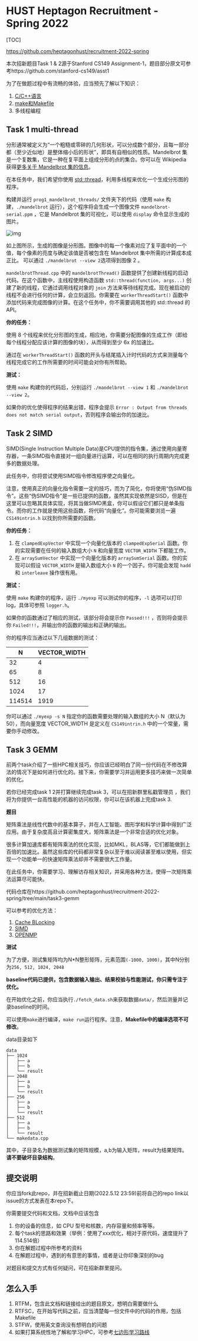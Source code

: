 # HUST Heptagon Recruitment - Spring 2022

[TOC]

https://github.com/heptagonhust/recruitment-2022-spring

本次招新题目Task 1 & 2源于Stanford CS149 Assignment-1，题目部分原文可参考https://github.com/stanford-cs149/asst1

为了在做题过程中有流畅的体验，应当预先了解以下知识：

1. [C/C++语言](https://learnxinyminutes.com/docs/c++/) 
2. [make和Makefile](https://seisman.github.io/how-to-write-makefile/index.html#) 
3. 多线程编程

## Task 1 multi-thread

分形通常被定义为“一个粗糙或零碎的几何形状，可以分成数个部分，且每一部分都（至少近似地）是整体缩小后的形状”，即具有自相似的性质。Mandelbrot 集是一个复数集，它是一种在复平面上组成分形的点的集合。你可以在 Wikipedia 获得[更多关于 Mandelbrot 集的信息](http://en.wikipedia.org/wiki/Mandelbrot_set)。

在本任务中，我们希望你使用 [std::thread](https://en.cppreference.com/w/cpp/thread/thread)，利用多线程来优化一个生成分形图的程序。

构建并运行 `prog1_mandelbrot_threads/` 文件夹下的代码（使用 `make` 构建，`./mandelbrot` 运行），这个程序将会生成一个图像文件 `mandelbrot-serial.ppm` ，它是 Mandelbrot 集的可视化，可以使用 `display` 命令显示生成的图片。

![img](https://heptagonhust.feishu.cn/space/api/box/stream/download/asynccode/?code=NjZkODMzMjEyNDIwZmU1ZDNhYzBjOGJlZDc2YmE3NmFfVzVqZ3EzelFXWjVhRFMyeGNpa0VyeUlleklVNnNnTjdfVG9rZW46Ym94Y25pNlVua2NjODRSM0V6RjgwTUJQZnJjXzE2NTEwNDcwMjA6MTY1MTA1MDYyMF9WNA)

如上图所示，生成的图像是分形图。图像中的每一个像素对应了复平面中的一个值，每个像素的亮度与确定该值是否被包含在 Mandelbrot 集中所需的计算成本成正比。 可以通过 `./mandelbrot --view 2`选项得到图像 2 。

`mandelbrotThread.cpp` 中的 `mandelbrotThread()` 函数提供了创建新线程的启动代码。在这个函数中，主线程使用构造函数 `std::thread(function, args...)` 创建了新的线程，它通过调用线程对象的 `join` 方法来等待线程完成。现在被启动的线程不会进行任何的计算，会立刻返回。你需要在 `workerThreadStart()` 函数中添加代码来完成图像的计算。在这个任务中，你不需要调用其他的 std::thread 的 API。

**你的任务：**

使用 8 个线程来优化分形图的生成，相应地，你需要分配图像的生成工作（即给每个线程分配应该计算的图像的块），从而得到至少 6x 的加速比。

通过在 `workerThreadStart()` 函数的开头与结尾插入计时代码的方式来测量每个线程完成它的工作所需要的时间可能会对你有所帮助。

**测试：**

使用 `make` 构建你的代码后，分别运行 `./mandelbrot --view 1` 和 `./mandelbrot --view 2`。

如果你的优化使得程序的结果出错，程序会提示 `Error : Output from threads does not match serial output`，否则程序会输出你的加速比。

## Task 2 SIMD

SIMD(Single Instruction Multiple Data)是CPU提供的指令集，通过使用向量寄存器，一条SIMD指令直接对一组向量进行运算，可以在相同的执行周期内完成更多的数据处理。

此任务中，你将尝试使用SIMD指令修改程序使之向量化。

注意，使用真正的向量化指令需要一定的技巧，而为了简化，你将使用“伪SIMD指令”。这些“伪SIMD指令”是一些已提供的函数，虽然其实现依然是SISD，但是在这里可以忽略其具体实现，将其当做SIMD黑盒，你可以假设它们都只是单条指令。而你的工作就是使用这些函数，将代码“向量化”。你可能需要浏览一遍 `CS149intrin.h` 以找到你所需要的函数。

**你的任务：**

1. 在 `clampedExpVector` 中实现一个向量化版本的 `clampedExpSerial` 函数。你的实现需要在任何的输入数组大小 `N` 和向量宽度 `VECTOR_WIDTH` 下都能工作。
2. 在 `arraySumVector` 中实现一个向量化版本的 `arraySumSerial` 函数。你的实现可以假设 `VECTOR_WIDTH` 是输入数组大小 `N` 的一个因子。你可能会发现 `hadd` 和 `interleave` 操作很有用。

**测试：**

使用 `make` 构建你的程序，运行 `./myexp` 可以测试你的程序，`-l` 选项可以打印 log，具体可参照 `logger.h`。 

如果你的函数通过了相应的测试，该部分将会提示你 `Passed!!!` ，否则将会提示你 `Failed!!!`，并输出你的函数的输出和正确的输出。

你的程序应当通过以下几组数据的测试：

| N      | VECTOR_WIDTH |
| ------ | ------------ |
| 32     | 4            |
| 65     | 8            |
| 512    | 16           |
| 1024   | 17           |
| 114514 | 1919         |

你可以通过 `./myexp -s N` 指定你的函数需要处理的输入数组的大小 N（默认为 50），而向量宽度 VECTOR_WIDTH 是定义在 `CS149intrin.h` 中的一个常量，需要你手动修改。

## Task 3 GEMM

前两个task介绍了一些HPC相关技巧，你应该已经明白了同一份代码在不修改算法的情况下是如何进行优化的。接下来，你需要学习并运用更多技巧来做一次简单的优化。

若你已经完成task 1 2并打算继续完成task 3，可以在招新群里私戳管理员 ，我们将为你提供一台高性能的机器的访问权限，你可以在该机器上完成task 3.

**题目**

矩阵乘法是线性代数中的基本算子，并在人工智能、图形学和科学计算中得到广泛应用。由于复杂度高且计算密集度大，矩阵乘法是一个非常合适的优化对象。

很多计算加速库都有矩阵乘法的优化实现，比如MKL，BLAS等，它们都能做到上百倍的加速比。虽然这些库的代码都非常复杂以至于难以阅读甚至难以使用，但实现一个功能单一的快速矩阵乘法却并不需要很大工作量。

在此任务中，你需要学习、理解访存相关知识，并采用各种方法，使得一次矩阵乘法运算尽可能快。

代码仓库在https://github.com/heptagonhust/recruitment-2022-spring/tree/main/task3-gemm

可以参考的优化方法：

1. [Cache BLocking](https://www.intel.com/content/www/us/en/developer/articles/technical/cache-blocking-techniques.html) 
2. [SIMD](https://www.intel.com/content/www/us/en/docs/intrinsics-guide/index.html#) 
3. [OPENMP]( https://www.openmp.org/resources/refguides/)

**测试**

为了方便，测试集矩阵均为N*N整形矩阵，元素范围`(-1000, 1000)`，其中N分别为`256, 512, 1024, 2048`

**baseline代码已提供，包含数据输入输出、结果校验与性能测试，你只需专注于优化。**

在开始优化之前，你应当执行`./fetch_data.sh`来获取数据`data/`，然后测量并记录baseline的时间。

可以使用`make`进行编译，`make run`运行程序。注意，**Makefile中的编译选项不可修改**。

data目录如下

```Assembly%20language
data 
├── 1024 
│   ├── a 
│   ├── b 
│   └── result 
├── 2048 
│   ├── a 
│   ├── b 
│   └── result 
├── 256 
│   ├── a 
│   ├── b 
│   └── result 
├── 512 
│   ├── a 
│   ├── b 
│   └── result 
└── makedata.cpp
```

其中，子目录名为数据测试集的矩阵规模，a,b为输入矩阵，result为结果矩阵。**请不要破坏目录结构**。

## 提交说明

你应当fork此repo，并在招新截止日期(2022.5.12 23:59)前将自己的repo link以issue的方式发表在本repo下。

你需要提交代码和文档，文档中应该包含

1. 你的设备的信息，如 CPU 型号和核数，内存容量和频率等等。
2. 每个task的思路和效果（举例：使用了xxx优化，相对于原代码，速度提升了114.514倍）
3. 你在解题过程中所参考的资料
4. 在解题过程中，遇到的有意思的事情，或者是让你印象深刻的bug

对题目和提交方式有任何疑问，可在招新群里提问。

## 怎么入手

1. RTFM，包含此文档和链接给出的题目原文，想明白需要做什么
2. RTFSC，在开始写代码之前，应当清楚每一份文件中的代码的作用，包括Makefile
3. STFW，使用英文查询没有想明白的问题
4. 如果打算系统性地了解和学习HPC，可参考[七边形学习路线]( https://heptagonhust.github.io/HPC-roadmap/)
